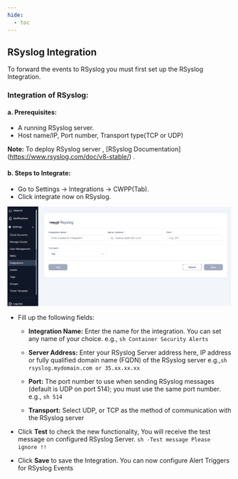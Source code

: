 ```yaml
---
hide:
  - toc
---
```


## RSyslog Integration

To forward the events to RSyslog you must first set up the RSyslog Integration.

### Integration of RSyslog:
#### **a. Prerequisites:**
+ A running RSyslog server.
+ Host name/IP, Port number, Transport type(TCP or UDP)

**Note:** To deploy RSyslog server , [RSyslog Documentation] (https://www.rsyslog.com/doc/v8-stable/) .

#### **b. Steps to Integrate:**

+ Go to Settings → Integrations → CWPP(Tab).
+ Click integrate now on RSyslog.

![](/integrations/images/rsys-int.png)

+ Fill up the following fields:
    + **Integration Name:** Enter the name for the integration. You can set any name of your choice. e.g., ```sh Container Security Alerts ```

    + **Server Address:** Enter your RSyslog Server address here, IP address or fully qualified domain name (FQDN) of the RSyslog server e.g.,```sh rsyslog.mydomain.com or 35.xx.xx.xx ```

    + **Port:** The port number to use when sending RSyslog messages (default is UDP on port 514); you must use the same port number. e.g., ```sh 514 ```

    + **Transport:** Select UDP, or TCP as the method of communication with the RSyslog server

+ Click **Test** to check the new functionality, You will receive the test message on configured RSyslog Server. ```sh -Test message Please ignore !!```

+ Click **Save** to save the Integration. You can now configure Alert Triggers for RSyslog Events